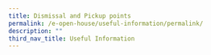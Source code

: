 ```yaml
---
title: Dismissal and Pickup points
permalink: /e-open-house/useful-information/permalink/
description: ""
third_nav_title: Useful Information
---
```

